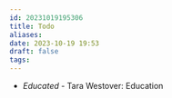 ```yaml
---
id: 20231019195306
title: Todo
aliases: 
date: 2023-10-19 19:53
draft: false
tags:
---
```

- *Educated* - Tara Westover: Education

